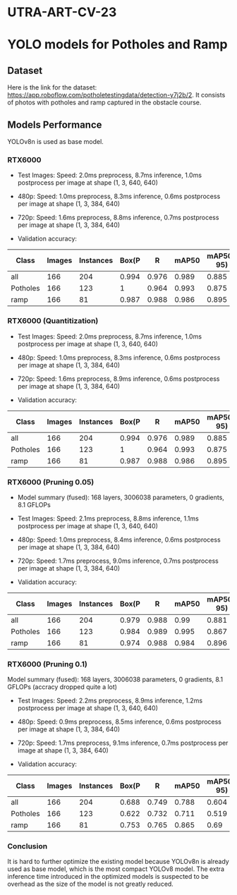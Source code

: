 # UTRA-ART-CV-23
# YOLO models for Potholes and Ramp

## Dataset
Here is the link for the dataset: https://app.roboflow.com/potholetestingdata/detection-y7j2b/2. 
It consists of photos with potholes and ramp captured in the obstacle course.

## Models Performance
YOLOv8n is used as base model.

### RTX6000
- Test Images: Speed: 2.0ms preprocess, 8.7ms inference, 1.0ms postprocess per image at shape (1, 3, 640, 640)
- 480p: Speed: 1.0ms preprocess, 8.3ms inference, 0.6ms postprocess per image at shape (1, 3, 384, 640)
- 720p: Speed: 1.6ms preprocess, 8.8ms inference, 0.7ms postprocess per image at shape (1, 3, 384, 640)



- Validation accuracy:

Class | Images | Instances | Box(P | R | mAP50 | mAP50-95)
--- | --- | --- | --- | --- | --- | ---
all | 166 | 204 | 0.994 | 0.976 | 0.989 | 0.885
Potholes | 166 | 123 | 1 | 0.964 | 0.993 | 0.875
ramp | 166 | 81 | 0.987 | 0.988 | 0.986 | 0.895

### RTX6000 (Quantitization)
- Test Images: Speed: 2.0ms preprocess, 8.7ms inference, 1.0ms postprocess per image at shape (1, 3, 640, 640)
- 480p: Speed: 1.0ms preprocess, 8.3ms inference, 0.6ms postprocess per image at shape (1, 3, 384, 640)
- 720p: Speed: 1.6ms preprocess, 8.9ms inference, 0.6ms postprocess per image at shape (1, 3, 384, 640)



- Validation accuracy:

Class | Images | Instances | Box(P | R     | mAP50 | mAP50-95)
--- | --- |-----------|-------|-------|-------| --- 
all | 166 | 204       | 0.994 | 0.976 | 0.989 | 0.885
Potholes | 166 | 123       | 1     | 0.964 | 0.993 | 0.875
ramp | 166 | 81        | 0.987 | 0.988 | 0.986 | 0.895



### RTX6000 (Pruning 0.05)
- Model summary (fused): 168 layers, 3006038 parameters, 0 gradients, 8.1 GFLOPs
- Test Images: Speed: 2.1ms preprocess, 8.8ms inference, 1.1ms postprocess per image at shape (1, 3, 640, 640)
- 480p: Speed: 1.0ms preprocess, 8.4ms inference, 0.6ms postprocess per image at shape (1, 3, 384, 640)
- 720p: Speed: 1.7ms preprocess, 9.0ms inference, 0.7ms postprocess per image at shape (1, 3, 384, 640)



- Validation accuracy:

Class | Images | Instances | Box(P | R     | mAP50 | mAP50-95)
--- | --- |-----------|-------|-------|-------| ---
all | 166 | 204       | 0.979 | 0.988 | 0.99 | 0.881
Potholes | 166 | 123       | 0.984 | 0.989 | 0.995 | 0.867
ramp | 166 | 81        | 0.974 | 0.988 | 0.984 | 0.896



### RTX6000 (Pruning 0.1)
Model summary (fused): 168 layers, 3006038 parameters, 0 gradients, 8.1 GFLOPs (accracy dropped quite a lot)
- Test Images: Speed: 2.2ms preprocess, 8.9ms inference, 1.2ms postprocess per image at shape (1, 3, 640, 640)
- 480p: Speed: 0.9ms preprocess, 8.5ms inference, 0.6ms postprocess per image at shape (1, 3, 384, 640)
- 720p: Speed: 1.7ms preprocess, 9.1ms inference, 0.7ms postprocess per image at shape (1, 3, 384, 640)



- Validation accuracy:

Class | Images | Instances | Box(P | R     | mAP50 | mAP50-95)
--- | --- |-----------|-------|-------|-------| ---
all | 166 | 204       | 0.688 | 0.749 | 0.788 | 0.604
Potholes | 166 | 123       | 0.622 | 0.732 | 0.711 | 0.519
ramp | 166 | 81        | 0.753 | 0.765 | 0.865 | 0.69


### Conclusion
It is hard to further optimize the existing model because YOLOv8n is already used as base model, which is the most compact YOLOv8 model. 
The extra inference time introduced in the optimized models is suspected to be overhead as the size of the model is not greatly reduced.
